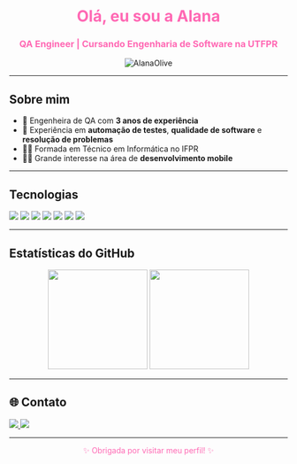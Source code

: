 <h1 align="center" style="color:#ff69b4;">Olá, eu sou a Alana</h1>
<h3 align="center" style="color:#ff69b4;">QA Engineer | Cursando Engenharia de Software na UTFPR </h3>

<p align="center">
  <img src="https://komarev.com/ghpvc/?username=AlanaOlive&label=Visualiza%C3%A7%C3%B5es+do+perfil&color=ff69b4&style=flat" alt="AlanaOlive" />
</p>

---

## Sobre mim

- 💼 Engenheira de QA com **3 anos de experiência**
- 🧪 Experiência em **automação de testes**, **qualidade de software** e **resolução de problemas**
- 👩‍🎓 Formada em Técnico em Informática no IFPR
- 👩‍💻 Grande interesse na área de **desenvolvimento mobile**

---

## Tecnologias

<p align="left">
  <img src="https://img.shields.io/badge/Java-ED8B00?style=for-the-badge&logo=java&logoColor=white"/>
  <img src="https://img.shields.io/badge/JavaScript-F7DF1E?style=for-the-badge&logo=javascript&logoColor=black"/>
  <img src="https://img.shields.io/badge/Dart-0175C2?style=for-the-badge&logo=dart&logoColor=white"/>
  <img src="https://img.shields.io/badge/Flutter-02569B?style=for-the-badge&logo=flutter&logoColor=white"/>
  <img src="https://img.shields.io/badge/Python-3776AB?style=for-the-badge&logo=python&logoColor=white"/>
  <img src="https://img.shields.io/badge/C%23-239120?style=for-the-badge&logo=csharp&logoColor=white"/>
  <img src="https://img.shields.io/badge/Git-F05032?style=for-the-badge&logo=git&logoColor=white"/>
</p>

---

## Estatísticas do GitHub

<div align="center">
  <img src="https://github-readme-stats.vercel.app/api?username=AlanaOlive&show_icons=true&theme=tokyonight&hide_title=true&icon_color=ff69b4&title_color=ff69b4" height="180em"/>
  <img src="https://github-readme-stats.vercel.app/api/top-langs/?username=AlanaOlive&layout=compact&theme=tokyonight&title_color=ff69b4" height="180em"/>
</div>

---

## 🌐 Contato

<p align="left">
  <a href="https://www.linkedin.com/in/alana-oliveira-a1599a222" target="_blank">
    <img src="https://img.shields.io/badge/-LinkedIn-ff69b4?style=for-the-badge&logo=linkedin&logoColor=white" />
  </a>
  <a href="mailto:alanaolive1506@gmail.com">
    <img src="https://img.shields.io/badge/-Email-ff69b4?style=for-the-badge&logo=gmail&logoColor=white"/>
  </a>
</p>

---

<p align="center" style="color:#ff69b4;">✨ Obrigada por visitar meu perfil! ✨</p>
